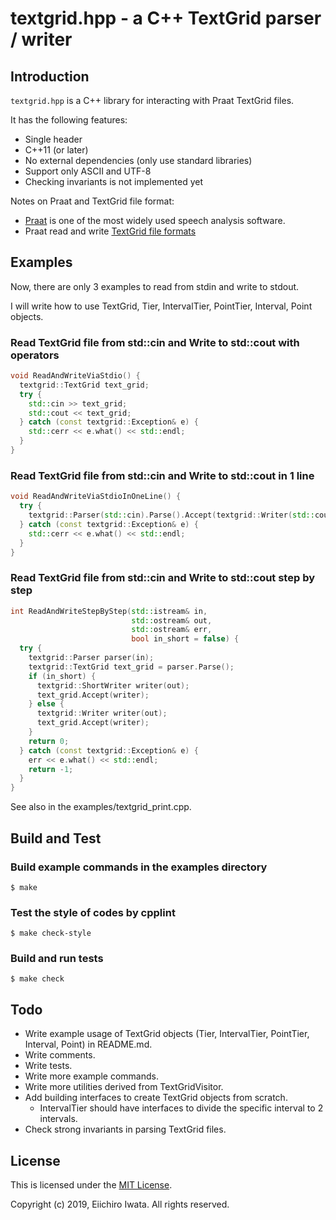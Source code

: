 # textgrid.hpp - a C++ TextGrid parser / writer

## Introduction

`textgrid.hpp` is a C++ library for interacting with Praat TextGrid files.

It has the following features:

* Single header
* C++11 (or later)
* No external dependencies (only use standard libraries)
* Support only ASCII and UTF-8
* Checking invariants is not implemented yet

Notes on Praat and TextGrid file format:

* [Praat](http://www.fon.hum.uva.nl/praat/) is one of the most widely used speech analysis software.
* Praat read and write [TextGrid file formats](http://www.fon.hum.uva.nl/praat/manual/TextGrid_file_formats.html)

## Examples

Now, there are only 3 examples to read from stdin and write to stdout.

I will write how to use TextGrid, Tier, IntervalTier, PointTier, Interval, Point objects.

### Read TextGrid file from std::cin and Write to std::cout with operators

```C++
void ReadAndWriteViaStdio() {
  textgrid::TextGrid text_grid;
  try {
    std::cin >> text_grid;
    std::cout << text_grid;
  } catch (const textgrid::Exception& e) {
    std::cerr << e.what() << std::endl;
  }
}
```

### Read TextGrid file from std::cin and Write to std::cout in 1 line

```C++
void ReadAndWriteViaStdioInOneLine() {
  try {
    textgrid::Parser(std::cin).Parse().Accept(textgrid::Writer(std::cout));
  } catch (const textgrid::Exception& e) {
    std::cerr << e.what() << std::endl;
  }
}
```

### Read TextGrid file from std::cin and Write to std::cout step by step

```C++
int ReadAndWriteStepByStep(std::istream& in,
                           std::ostream& out,
                           std::ostream& err,
                           bool in_short = false) {
  try {
    textgrid::Parser parser(in);
    textgrid::TextGrid text_grid = parser.Parse();
    if (in_short) {
      textgrid::ShortWriter writer(out);
      text_grid.Accept(writer);
    } else {
      textgrid::Writer writer(out);
      text_grid.Accept(writer);
    }
    return 0;
  } catch (const textgrid::Exception& e) {
    err << e.what() << std::endl;
    return -1;
  }
}
```

See also in the examples/textgrid_print.cpp.

## Build and Test

### Build example commands in the examples directory

```Shell
$ make
```

### Test the style of codes by cpplint

```Shell
$ make check-style
```

### Build and run tests

```Shell
$ make check
```

## Todo

* Write example usage of TextGrid objects (Tier, IntervalTier, PointTier, Interval, Point) in README.md.
* Write comments.
* Write tests.
* Write more example commands.
* Write more utilities derived from TextGridVisitor.
* Add building interfaces to create TextGrid objects from scratch.
  * IntervalTier should have interfaces to divide the specific interval to 2 intervals.
* Check strong invariants in parsing TextGrid files.

## License

This is licensed under the [MIT License](https://opensource.org/licenses/MIT).

Copyright (c) 2019, Eiichiro Iwata. All rights reserved.
